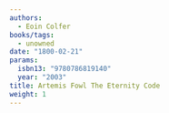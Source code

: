 ```yaml
---
authors:
  - Eoin Colfer
books/tags:
  - unowned
date: "1800-02-21"
params:
  isbn13: "9780786819140"
  year: "2003"
title: Artemis Fowl The Eternity Code
weight: 1
---
```


<!--more-->
